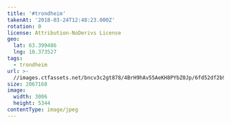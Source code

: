 ```yaml
---
title: '#trondheim'
takenAt: '2018-03-24T12:48:23.000Z'
rotation: 0
license: Attribution-NoDerivs License
geo:
  lat: 63.399486
  lng: 10.373527
tags:
  - trondheim
url: >-
  //images.ctfassets.net/bncv3c2gt878/4BrH9hAv55AeKH8PYbZ0Jp/6fd52df2b903f57cf0addf2c5190b600/trondheim_40092883625_o
size: 2067168
image:
  width: 3006
  height: 5344
contentType: image/jpeg
---
```


